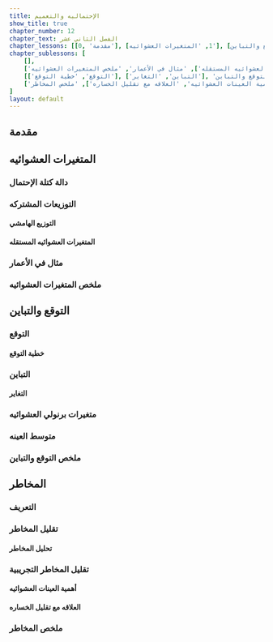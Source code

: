 ```yaml
---
title: الإحتماليه والتعميم
show_title: true
chapter_number: 12
chapter_text: الفصل الثاني عشر
chapter_lessons: [[0, 'مقدمة'], [1, 'المتغيرات العشوائيه'], [2, 'التوقع والتباين'], [3, 'المخاطر']]
chapter_sublessons: [
    [],
    ['دالة كتلة الإحتمال', ['التوزيعات المشتركه','التوزيع الهامشي', 'المتغيرات العشوائيه المستقله'], 'مثال في الأعمار', 'ملخص المتغيرات العشوائيه'],
    [['التوقع', 'خطية التوقع'], ['التباين', 'التغاير'], 'متغيرات برنولي العشوائيه', 'متوسط العينه', 'ملخص التوقع والتباين'],
    ['التعريف', ['تقليل المخاطر', 'تحليل المخاطر'], ['تقليل المخاطر التجريبية', 'أهمية العينات العشوائيه', 'العلاقه مع تقليل الخساره'], 'ملخص المخاطر']
]
layout: default
---
```


## مقدمة

## المتغيرات العشوائيه

### دالة كتلة الإحتمال

### التوزيعات المشتركه

#### التوزيع الهامشي

#### المتغيرات العشوائيه المستقله

### مثال في الأعمار

### ملخص المتغيرات العشوائيه

## التوقع والتباين

### التوقع

#### خطية التوقع

### التباين

#### التغاير

### متغيرات برنولي العشوائيه

### متوسط العينه

### ملخص التوقع والتباين

## المخاطر

### التعريف

### تقليل المخاطر

#### تحليل المخاطر

### تقليل المخاطر التجريبية

#### أهمية العينات العشوائيه

#### العلاقه مع تقليل الخساره

### ملخص المخاطر

